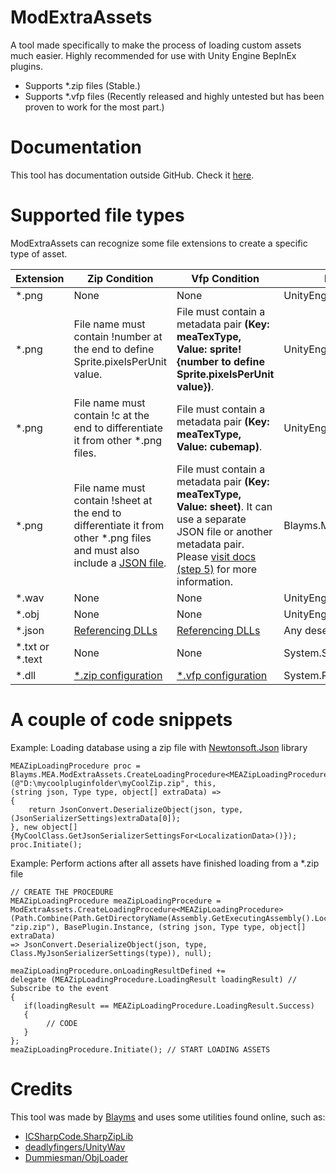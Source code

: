 # ModExtraAssets

A tool made specifically to make the process of loading custom assets much easier.
Highly recommended for use with Unity Engine BepInEx plugins.

- Supports \*.zip files (Stable.)
- Supports \*.vfp files (Recently released and highly untested but has been proven to work for the most part.)

# Documentation

This tool has documentation outside GitHub. Check it [here](https://sites.google.com/view/mea-docs/main).

# Supported file types

ModExtraAssets can recognize some file extensions to create a specific type of asset.

| Extension       | Zip Condition                                                                                                                                                                             | Vfp Condition | Return type                    |
| -------------- | ----------------------------------------------------------------------------------------------------------------------------------------------------------------------------------------- | ------------- | ------------------------------ |
| \*.png         | None                                                                                                                                                                                    | None          | UnityEngine.Texture2D         |
| \*.png         | File name must contain !number at the end to define Sprite.pixelsPerUnit value.                                                                                                          | File must contain a metadata pair **(Key: meaTexType, Value: sprite!{number to define Sprite.pixelsPerUnit value})**.          | UnityEngine.Sprite            |
| \*.png         | File name must contain !c at the end to differentiate it from other \*.png files.                                                                                                        | File must contain a metadata pair **(Key: meaTexType, Value: cubemap)**.          | UnityEngine.Cubemap           |
| \*.png         | File name must contain !sheet at the end to differentiate it from other \*.png files and must also include a [JSON file](https://sites.google.com/view/mea-docs/main/useful-information/loading-sprite-sheets). | File must contain a metadata pair **(Key: meaTexType, Value: sheet)**. It can use a separate JSON file or another metadata pair. Please [visit docs (step 5)](https://sites.google.com/view/mea-docs/main/useful-information/loading-sprite-sheets) for more information.             | Blayms.MEA.SpriteSheetMEA     |
| \*.wav         | None                                                                                                                                                                                    | None          | UnityEngine.AudioClip         |
| \*.obj         | None                                                                                                                                                                                    | None             | UnityEngine.Mesh              |
| \*.json        | [Referencing DLLs](https://sites.google.com/view/mea-docs/main/useful-information/json-tutorial)                                                                                        | [Referencing DLLs](https://sites.google.com/view/mea-docs/main/useful-information/json-tutorial)          | Any deserializable type          |
| \*.txt or \*.text | None                                                                                                                                                                                | None             | System.String                 |
| \*.dll         | [\*.zip configuration](https://sites.google.com/view/mea-docs/main/useful-information/zip-configuration)                                         | [\*.vfp configuration](https://sites.google.com/view/mea-docs/main/useful-information/vfp-configuration) | System.Reflection.Assembly |

# A couple of code snippets

Example: Loading database using a zip file with [Newtonsoft.Json](https://www.newtonsoft.com/json) library

    MEAZipLoadingProcedure proc = Blayms.MEA.ModExtraAssets.CreateLoadingProcedure<MEAZipLoadingProcedure>(@"D:\mycoolpluginfolder\myCoolZip.zip", this,
    (string json, Type type, object[] extraData) =>
    {
        return JsonConvert.DeserializeObject(json, type, (JsonSerializerSettings)extraData[0]);
    }, new object[]{MyCoolClass.GetJsonSerializerSettingsFor<LocalizationData>()});
    proc.Initiate();

Example: Perform actions after all assets have finished loading from a \*.zip file

    // CREATE THE PROCEDURE
    MEAZipLoadingProcedure meaZipLoadingProcedure = ModExtraAssets.CreateLoadingProcedure<MEAZipLoadingProcedure>
    (Path.Combine(Path.GetDirectoryName(Assembly.GetExecutingAssembly().Location),
    "zip.zip"), BasePlugin.Instance, (string json, Type type, object[] extraData)
    => JsonConvert.DeserializeObject(json, type, Class.MyJsonSerializerSettings(type)), null);

    meaZipLoadingProcedure.onLoadingResultDefined +=
    delegate (MEAZipLoadingProcedure.LoadingResult loadingResult) // Subscribe to the event
    {
       if(loadingResult == MEAZipLoadingProcedure.LoadingResult.Success)
       {
            // CODE
       }
    };
    meaZipLoadingProcedure.Initiate(); // START LOADING ASSETS

# Credits

This tool was made by [Blayms](https://blayms.github.io/about-me/) and uses some utilities found online, such as:

- [ICSharpCode.SharpZipLib](https://github.com/icsharpcode/SharpZipLib)
- [deadlyfingers/UnityWav](https://github.com/deadlyfingers/UnityWav)
- [Dummiesman/ObjLoader](https://github.com/PhalanxHead/UnityRuntimeOBJLoaderDocs)

